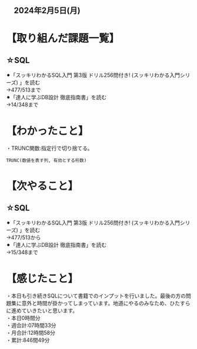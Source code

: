 ## 　2024年2月5日(月)
# 【取り組んだ課題一覧】
## ☆SQL
⚫︎「スッキリわかるSQL入門 第3版 ドリル256問付き! (スッキリわかる入門シリーズ) 」を読む<br>
→477/513まで<br>
⚫︎「達人に学ぶDB設計 徹底指南書」を読む<br>
→14/348まで<br>
# 【わかったこと】
・TRUNC関数:指定行で切り捨てる。<br>
```
TRUNC(数値を表す列, 有効とする桁数)
```
# 【次やること】
## ☆SQL
⚫︎「スッキリわかるSQL入門 第3版 ドリル256問付き! (スッキリわかる入門シリーズ) 」を読む<br>
→477/513から<br>
⚫︎「達人に学ぶDB設計 徹底指南書」を読む<br>
→15/348まで<br>
# 【感じたこと】
・本日も引き続きSQLについて書籍でのインプットを行いました。最後の方の問題集に意外と時間が掛かってしまっています。地道にやるのみなため、ひたすらに進めていきたいと思います。<br>
・本日0時間分<br>
・週合計:07時間33分<br>
・月合計:12時間58分<br>
・累計:846間49分<br>
